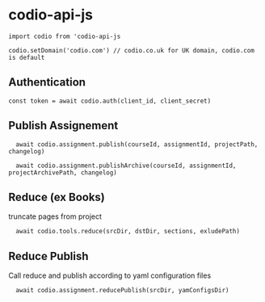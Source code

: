 # codio-api-js
```
import codio from 'codio-api-js

codio.setDomain('codio.com') // codio.co.uk for UK domain, codio.com is default
```

## Authentication
```
const token = await codio.auth(client_id, client_secret)
```

## Publish Assignement
```
  await codio.assignment.publish(courseId, assignmentId, projectPath, changelog)

  await codio.assignment.publishArchive(courseId, assignmentId, projectArchivePath, changelog)

```

## Reduce (ex Books)
truncate pages from project
```
  await codio.tools.reduce(srcDir, dstDir, sections, exludePath)
```

## Reduce Publish
Call reduce and publish according to yaml configuration files
```
  await codio.assignment.reducePublish(srcDir, yamConfigsDir)
```